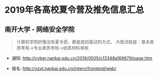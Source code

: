 # 2019年各高校夏令营及推免信息汇总

## 南开大学 - 网络安全学院

> 计算机学院好像没有夏令营，都是提前面试的方式。
> 大致流程是：基本素质考核->专业素质考核->纸质材料审核

* 通知: http://cyber.nankai.edu.cn/2019/0505/c13348a169679/page.htm

* 报名: http://yzxt.nankai.edu.cn/intern/frontend/web/


